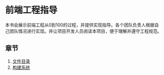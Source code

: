 # 前端工程指导

本书会展示前端工程从0到100的过程，并提供实现指导。各个团队负责人根据自己团队情况进行实现。并让项目开发人员阅读本项目，便于理解并遵守工程规范。


## 章节

1. [文件目录](./chapter/directory.md)
2. [构建系统](./chapter/build.md)
